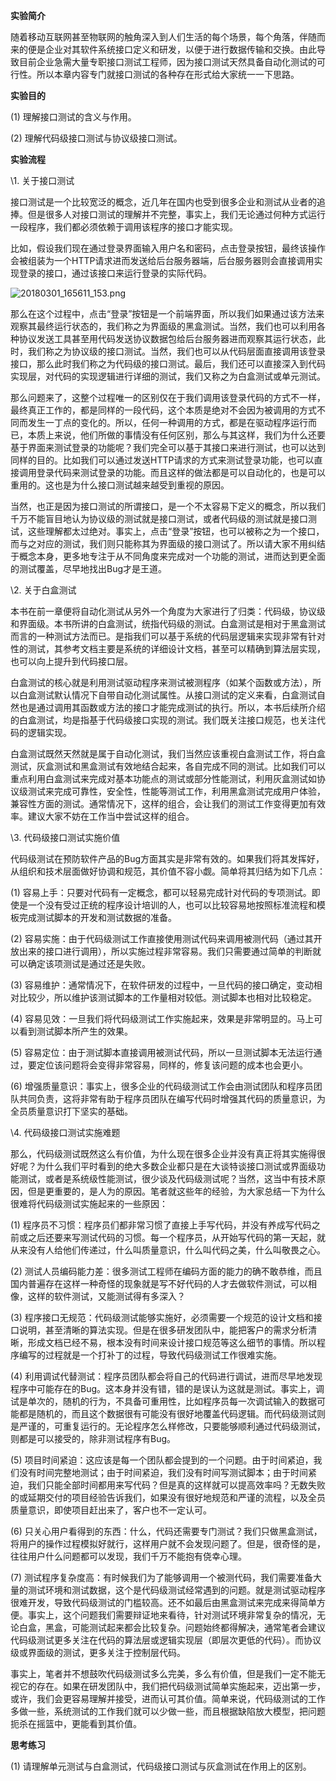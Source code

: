 **实验简介**



随着移动互联网甚至物联网的触角深入到人们生活的每个场景，每个角落，伴随而来的便是企业对其软件系统接口定义和研发，以便于进行数据传输和交换。由此导致目前企业急需大量专职接口测试工程师，因为接口测试天然具备自动化测试的可行性。所以本章内容专门就接口测试的各种存在形式给大家统一一下思路。

 

**实验目的**



(1) 理解接口测试的含义与作用。

(2) 理解代码级接口测试与协议级接口测试。

 



**实验流程**



\1. 关于接口测试



接口测试是一个比较宽泛的概念，近几年在国内也受到很多企业和测试从业者的追捧。但是很多人对接口测试的理解并不完整，事实上，我们无论通过何种方式运行一段程序，我们都必须依赖于调用该程序的接口才能实现。

比如，假设我们现在通过登录界面输入用户名和密码，点击登录按钮，最终该操作会被组装为一个HTTP请求进而发送给后台服务器端，后台服务器则会直接调用实现登录的接口，通过该接口来运行登录的实际代码。



![20180301_165611_153.png](http://www.woniuxy.com/upload/image/201803/20180301_165611_153.png)

 

那么在这个过程中，点击“登录”按钮是一个前端界面，所以我们如果通过该方法来观察其最终运行状态的，我们称之为界面级的黑盒测试。当然，我们也可以利用各种协议发送工具甚至用代码发送协议数据包给后台服务器进而观察其运行状态，此时，我们称之为协议级的接口测试。当然，我们也可以从代码层面直接调用该登录接口，那么此时我们称之为代码级的接口测试。最后，我们还可以直接深入到代码实现层，对代码的实现逻辑进行详细的测试，我们又称之为白盒测试或单元测试。



那么问题来了，这整个过程唯一的区别仅在于我们调用该登录代码的方式不一样，最终真正工作的，都是同样的一段代码，这个本质是绝对不会因为被调用的方式不同而发生一丁点的变化的。所以，任何一种调用的方式，都是在驱动程序运行而已，本质上来说，他们所做的事情没有任何区别，那么与其这样，我们为什么还要基于界面来测试登录的功能呢？我们完全可以基于其接口来进行测试，也可以达到同样的目的。比如我们可以通过发送HTTP请求的方式来测试登录功能，也可以直接调用登录代码来测试登录的功能。而且这样的做法都是可以自动化的，也是可以重用的。这也是为什么接口测试越来越受到重视的原因。



当然，也正是因为接口测试的所谓接口，是一个不太容易下定义的概念，所以我们千万不能盲目地认为协议级的测试就是接口测试，或者代码级的测试就是接口测试，这些理解都太过绝对。事实上，点击“登录”按钮，也可以被称之为一个接口，而与之对应的测试，我们则只能称其为界面级的接口测试了。所以请大家不用纠结于概念本身，更多地专注于从不同角度来完成对一个功能的测试，进而达到更全面的测试覆盖，尽早地找出Bug才是王道。

 

\2. 关于白盒测试

本书在前一章便将自动化测试从另外一个角度为大家进行了归类：代码级，协议级和界面级。本书所讲的白盒测试，统指代码级的测试。白盒测试是相对于黑盒测试而言的一种测试方法而已。是指我们可以基于系统的代码层逻辑来实现非常有针对性的测试，其参考文档主要是系统的详细设计文档，甚至可以精确到算法层实现，也可以向上提升到代码接口层。



白盒测试的核心就是利用测试驱动程序来测试被测程序（如某个函数或方法），所以白盒测试默认情况下自带自动化测试属性。从接口测试的定义来看，白盒测试自然也是通过调用其函数或方法的接口才能完成测试的执行。所以，本书后续所介绍的白盒测试，均是指基于代码级接口实现的测试。我们既关注接口规范，也关注代码的逻辑实现。



白盒测试既然天然就是属于自动化测试，我们当然应该重视白盒测试工作，将白盒测试，灰盒测试和黑盒测试有效地结合起来，各自完成不同的测试。比如我们可以重点利用白盒测试来完成对基本功能点的测试或部分性能测试，利用灰盒测试如协议级测试来完成可靠性，安全性，性能等测试工作，利用黑盒测试完成用户体验，兼容性方面的测试。通常情况下，这样的组合，会让我们的测试工作变得更加有效率。建议大家不妨在工作当中尝试这样的组合。

 

\3. 代码级接口测试实施价值

代码级测试在预防软件产品的Bug方面其实是非常有效的。如果我们将其发挥好，从组织和技术层面做好协调和规范，其价值不容小觑。简单将其归结为如下几点：



(1) 容易上手：只要对代码有一定概念，都可以轻易完成针对代码的专项测试。即使是一个没有受过正统的程序设计培训的人，也可以比较容易地按照标准流程和模板完成测试脚本的开发和测试数据的准备。

(2) 容易实施：由于代码级测试工作直接使用测试代码来调用被测代码（通过其开放出来的接口进行调用），所以实施过程非常容易。我们只需要通过简单的判断就可以确定该项测试是通过还是失败。

(3) 容易维护：通常情况下，在软件研发的过程中，一旦代码的接口确定，变动相对比较少，所以维护该测试脚本的工作量相对较低。测试脚本也相对比较稳定。

(4) 容易见效：一旦我们将代码级测试工作实施起来，效果是非常明显的。马上可以看到测试脚本所产生的效果。

(5) 容易定位：由于测试脚本直接调用被测试代码，所以一旦测试脚本无法运行通过，要定位该问题将会变得非常容易，同样的，修复该问题的成本也会更小。

(6) 增强质量意识：事实上，很多企业的代码级测试工作会由测试团队和程序员团队共同负责，这将非常有助于程序员团队在编写代码时增强其代码的质量意识，为全员质量意识打下坚实的基础。

 

\4. 代码级接口测试实施难题



那么，代码级测试既然这么有价值，为什么现在很多企业并没有真正将其实施得很好呢？为什么我们平时看到的绝大多数企业都只是在大谈特谈接口测试或界面级功能测试，或者是系统级性能测试，很少谈及代码级测试呢？当然，这当中有技术原因，但是更重要的，是人为的原因。笔者就这些年的经验，为大家总结一下为什么很难将代码级测试实施起来的一些原因：



(1) 程序员不习惯：程序员们都非常习惯了直接上手写代码，并没有养成写代码之前或之后还要来写测试代码的习惯。每一个程序员，从开始写代码的第一天起，就从来没有人给他们传递过，什么叫质量意识，什么叫代码之美，什么叫敬畏之心。

(2) 测试人员编码能力差：很多测试工程师在编码方面的能力的确不敢恭维，而且国内普遍存在这样一种奇怪的现象就是写不好代码的人才去做软件测试，可以相像，这样的软件测试，又能测试得有多深入？

(3) 程序接口无规范：代码级测试能够实施好，必须需要一个规范的设计文档和接口说明，甚至清晰的算法实现。但是在很多研发团队中，能把客户的需求分析清晰，形成文档已经不易，根本没有时间来设计接口规范等这么细节的事情。所以程序编写的过程就是一个打补丁的过程，导致代码级测试工作很难实施。

(4) 利用调试代替测试：程序员团队都会将自己的代码进行调试，进而尽早地发现程序中可能存在的Bug。这本身并没有错，错的是误认为这就是测试。事实上，调试是单次的，随机的行为，不具备可重用性，比如程序员每一次调试输入的数据可能都是随机的，而且这个数据很有可能没有很好地覆盖代码逻辑。而代码级测试则是严谨的，可重复运行的。无论程序怎么样修改，只要能够顺利通过代码级测试，则都是可以接受的，除非测试程序有Bug。

(5) 项目时间紧迫：这应该是每一个团队都会提到的一个问题。由于时间紧迫，我们没有时间完整地测试；由于时间紧迫，我们没有时间写测试脚本；由于时间紧迫，我们只能全部时间都用来写代码？但是真的这样就可以提高效率吗？无数失败的或延期交付的项目经验告诉我们，如果没有很好地规范和严谨的流程，以及全员质量意识，即使项目赶出来了，客户也不一定认可。

(6) 只关心用户看得到的东西：什么，代码还需要专门测试？我们只做黑盒测试，将用户的操作过程模拟好就行，这样用户就不会发现问题了。但是，很奇怪的是，往往用户什么问题都可以发现，我们千万不能抱有侥幸心理。

(7) 测试程序复杂度高：有时候我们为了能够调用一个被测代码，我们需要准备大量的测试环境和测试数据，这个是代码级测试经常遇到的问题。就是测试驱动程序很难开发，导致代码级测试的门槛较高。还不如最后由黑盒测试来完成来得简单方便。事实上，这个问题我们需要辩证地来看待，针对测试环境非常复杂的情况，无论白盒，黑盒，可能测试起来都会比较复杂。问题始终都得解决，通常笔者会建议代码级测试更多关注在代码的算法层或逻辑实现层（即层次更低的代码）。而协议级或界面级的测试，更多关注于控制层代码。

事实上，笔者并不想鼓吹代码级测试多么完美，多么有价值，但是我们一定不能无视它的存在。如果在研发团队中，我们把代码级测试简单实施起来，迈出第一步，或许，我们会更容易理解并接受，进而认可其价值。简单来说，代码级测试的工作多做一些，系统测试的工作我们就可以少做一些，而且根据缺陷放大模型，把问题扼杀在摇篮中，更能看到其价值。

 

 **思考练习**

(1) 请理解单元测试与白盒测试，代码级接口测试与灰盒测试在作用上的区别。